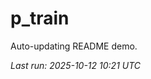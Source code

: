 # p_train

Auto-updating README demo.

<!--START_SECTION:status-->
_Last run: 2025-10-12 10:21 UTC_
<!--END_SECTION:status-->



































































































































































































































































































































































































































































































































































































































































































































































































































































































































































































































































































































































